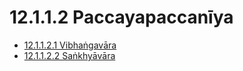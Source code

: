 # 12.1.1.2 Paccayapaccanīya

* [12.1.1.2.1 Vibhaṅgavāra](12.1.1.2/12.1.1.2.1.md)
* [12.1.1.2.2 Saṅkhyāvāra](12.1.1.2/12.1.1.2.2.md)
